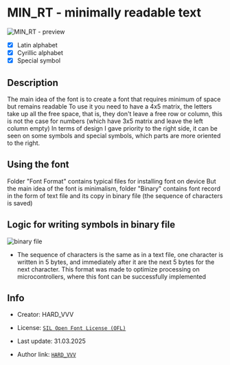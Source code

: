 # MIN_RT - minimally readable text

![MIN_RT - preview](https://example.com/image.png)

- [X]  Latin alphabet
- [X]  Cyrillic alphabet
- [X]  Special symbol
## Description
The main idea of the font is to create a font that requires minimum of space but remains readable
To use it you need to have a 4х5 matrix, the letters take up all the free space, that is, they don't leave a free row or column, this is not the case for numbers (which have 3x5 matrix and leave the left column empty)
In terms of design I gave priority to the right side, it can be seen on some symbols and special symbols, which parts are more oriented to the right.

## Using the font
Folder "Font Format" contains typical files for installing font on device
But the main idea of the font is minimalism, folder "Binary" contains font record in the form of text file and its copy in binary file (the sequence of characters is saved)

## Logic for writing symbols in binary file
![binary file](https://example.com/image.png)

- The sequence of characters is the same as in a text file, one character is written in 5 bytes, and immediately after it are the next 5 bytes for the next character. This format was made to optimize processing on microcontrollers, where this font can be successfully implemented


## Info
- Сreator: HARD_VVV
- License: [`SIL Open Font License (OFL)`](https://openfontlicense.org/)

- Last update: 31.03.2025
- Author link: [`HARD_VVV`](https://hardvvv.carrd.co)
